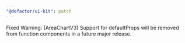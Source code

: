 ```yaml
---
"@defactor/ui-kit": patch
---
```


Fixed Warning: (AreaChartV3) Support for defaultProps will be removed from function components in a future major release.
